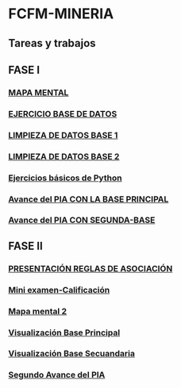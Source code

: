 # FCFM-MINERIA
## Tareas y trabajos
## FASE I
### [MAPA MENTAL](MAPA%20MENTAL%20TAREA%20%231.pdf)
### [EJERCICIO BASE DE DATOS](Ej1_BaseDatos.Equipo10.pdf)
### [LIMPIEZA DE DATOS BASE 1](https://github.com/AndyCortez98/FCFM/blob/main/Ej_Limpieza_Equipo_10.ipynb)
### [LIMPIEZA DE DATOS BASE 2](Ej_LimpiezaConsumo_Equipo10.ipynb)
### [Ejercicios básicos de Python](Ej_Python_1736472.ipynb)
### [Avance del PIA CON LA BASE PRINCIPAL](Avance_PIA_Eq10.ipynb)
### [Avance del PIA CON SEGUNDA-BASE](Avance1_PIA_Equipo10.ipynb)

## FASE II 
### [PRESENTACIÓN REGLAS DE ASOCIACIÓN](Presentacion_Reglas.de.asociacion_Equipo10.pdf)
### [Mini examen-Calificación](https://github.com/AndreshdzFCFM/Mineria-de-datos/blob/main/Calificaci%C3%B3n_Reglas.De.Asociaci%C3%B3n_Equipo10.pdf)
### [Mapa mental 2](https://github.com/AndyCortez98/FCFM/blob/main/MapaMental_2_1736472.pdf)
### [Visualización Base Principal](https://github.com/SergioOviedoMartinez/Mineria-de-datos/blob/main/Visualizaci%C3%B3n1_Equipo10.ipynb)
### [Visualización Base Secuandaria](https://github.com/SergioOviedoMartinez/Mineria-de-datos/blob/main/Visualizaci%C3%B3n2_Equipo10.ipynb)
### [Segundo Avance del PIA](https://github.com/AndreshdzFCFM/Mineria-de-datos/blob/main/Avance%20PIA%202_EQ_10.ipynb)
